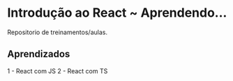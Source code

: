 
# Introdução ao React ~ Aprendendo...

Repositorio de treinamentos/aulas.


## Aprendizados

1 - React com JS
2 - React com TS

